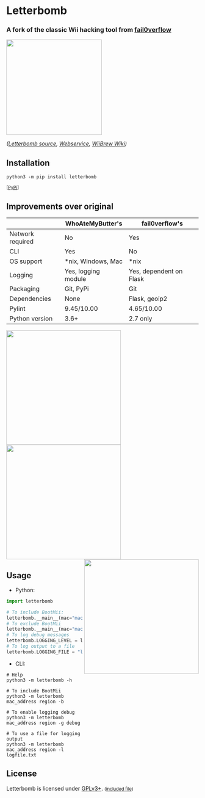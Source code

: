 # Letterbomb

### A fork of the classic Wii hacking tool from [fail0verflow](https://github.com/fail0verflow)

<a href="https://github.com/fail0verflow/letterbomb"><img src="https://i.imgur.com/llzHJiw.png" width="250" align="center"/></a>

*([Letterbomb source](https://github.com/fail0verflow/letterbomb), [Webservice](https://please.hackmii.com), [WiiBrew Wiki](http://wiibrew.org/wiki/LetterBomb))*

## Installation
```shell script
python3 -m pip install letterbomb
```
<small>

[[PyPi](https://pypi.org/project/letterbomb)]

</small>

## Improvements over original
|                   | WhoAteMyButter's    | fail0verflow's          |
|-------------------|---------------------|-------------------------|
| Network required  | No                  | Yes                     |
| CLI               | Yes                 | No                      |
| OS support        | *nix, Windows, Mac  | *nix                    |
| Logging           | Yes, logging module | Yes, dependent on Flask |
| Packaging         | Git, PyPi           | Git                     |
| Dependencies      | None                | Flask, geoip2           |
| Pylint            | 9.45/10.00          | 4.65/10.00              |
| Python version    | 3.6+                | 2.7 only                |

<img align="left" src="https://i.imgur.com/EuBlJbF.png" width=300 />
<img align="center" src="https://i.imgur.com/B1Wb2uo.png" width=300 />
<img align="right" src="https://i.imgur.com/LjZh24c.png" width=300 />

## Usage
* Python:
```python
import letterbomb

# To include BootMii:
letterbomb.__main__(mac="mac address", region="region letter", pack_bundle=True, output_file="letterbomb.zip")
# To exclude BootMii
letterbomb.__main__(mac="mac address", region="region letter", pack_bundle=False, output_file="letterbomb.zip")
# To log debug messages
letterbomb.LOGGING_LEVEL = letterbomb.logging.DEBUG
# To log output to a file
letterbomb.LOGGING_FILE = "log.txt"
```
* CLI:
```shell script
# Help
python3 -m letterbomb -h

# To include BootMii
python3 -m letterbomb mac_address region -b

# To enable logging debug
python3 -m letterbomb mac_address region -g debug

# To use a file for logging output
python3 -m letterbomb mac_address region -l logfile.txt
```

## License
Letterbomb is licensed under [GPLv3+](https://www.gnu.org/licenses/gpl-3.0.txt). <small>([included file](LICENSE.txt))</small>